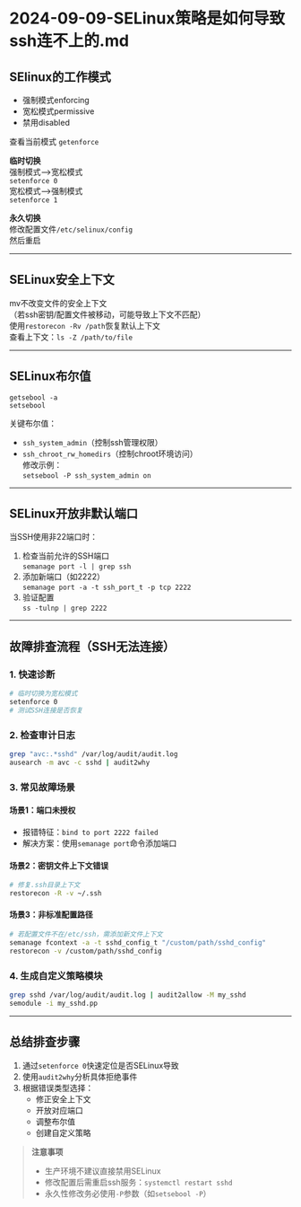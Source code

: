 # 2024-09-09-SELinux策略是如何导致ssh连不上的.md

## SElinux的工作模式

- 强制模式enforcing
- 宽松模式permissive
- 禁用disabled

查看当前模式
`getenforce`

**临时切换**  
强制模式-->宽松模式  
`setenforce 0`  
宽松模式-->强制模式  
`setenforce 1`

**永久切换**  
修改配置文件`/etc/selinux/config`  
然后重启

---

## SELinux安全上下文

mv不改变文件的安全上下文  
（若ssh密钥/配置文件被移动，可能导致上下文不匹配）  
使用`restorecon -Rv /path`恢复默认上下文  
查看上下文：`ls -Z /path/to/file`

---

## SELinux布尔值

`getsebool -a`  
`setsebool`  

关键布尔值：  
- `ssh_system_admin`（控制ssh管理权限）  
- `ssh_chroot_rw_homedirs`（控制chroot环境访问）  
修改示例：  
`setsebool -P ssh_system_admin on`

---

## SELinux开放非默认端口

当SSH使用非22端口时：  
1. 检查当前允许的SSH端口  
`semanage port -l | grep ssh`  
2. 添加新端口（如2222）  
`semanage port -a -t ssh_port_t -p tcp 2222`  
3. 验证配置  
`ss -tulnp | grep 2222`

---

## 故障排查流程（SSH无法连接）

### 1. 快速诊断
```bash
# 临时切换为宽松模式
setenforce 0
# 测试SSH连接是否恢复
```

### 2. 检查审计日志
```bash
grep "avc:.*sshd" /var/log/audit/audit.log
ausearch -m avc -c sshd | audit2why
```

### 3. 常见故障场景
#### 场景1：端口未授权
- 报错特征：`bind to port 2222 failed`
- 解决方案：使用`semanage port`命令添加端口

#### 场景2：密钥文件上下文错误
```bash
# 修复.ssh目录上下文
restorecon -R -v ~/.ssh
```

#### 场景3：非标准配置路径
```bash
# 若配置文件不在/etc/ssh，需添加新文件上下文
semanage fcontext -a -t sshd_config_t "/custom/path/sshd_config"
restorecon -v /custom/path/sshd_config
```

### 4. 生成自定义策略模块
```bash
grep sshd /var/log/audit/audit.log | audit2allow -M my_sshd
semodule -i my_sshd.pp
```

---

## 总结排查步骤
1. 通过`setenforce 0`快速定位是否SELinux导致
2. 使用`audit2why`分析具体拒绝事件
3. 根据错误类型选择：
   - 修正安全上下文
   - 开放对应端口
   - 调整布尔值
   - 创建自定义策略

> **注意事项**  
> - 生产环境不建议直接禁用SELinux  
> - 修改配置后需重启ssh服务：`systemctl restart sshd`  
> - 永久性修改务必使用`-P`参数（如`setsebool -P`）  
